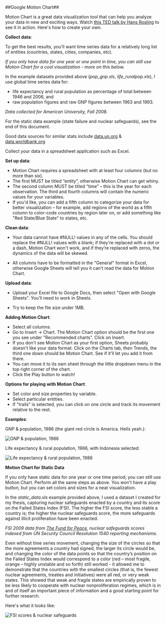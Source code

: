 ##Google Motion Chart##

Motion Chart is a great data visualization tool that can help you analyze your data in new and exciting ways. Watch [this TED talk by Hans Rosling](http://www.ted.com/talks/hans_rosling_shows_the_best_stats_you_ve_ever_seen?language=en#t-283227) to see it in action. Here's how to create your own.

**Collect data**: 

To get the best results, you'll want time series data for a relatively long list of entities (countries, states, cities, companies, etc). 

*If you only have data for one year or one point in time, you can still use Motion Chart for a cool visualization - more on this below.*

In the example datasets provided above (*pop_gnp.xls*, *life_ruralpop.xls*), I use global time series data for:

* life expectancy and rural population as percentage of total between 1946 and 2006, and
* raw population figures and raw GNP figures between 1963 and 1993. 

*Data collected for American University, Fall 2008.*

For the static data example (state failure and nuclear safeguards), see the end of this document.

Good data sources for similar stats include [data.un.org](http://data.un.org) & [data.worldbank.org](http://data.worldbank.org)

Collect your data in a spreadsheet application such as Excel.

**Set up data**:

* Motion Chart requires a spreadsheet with at least four columns (but no more than six). 
* The first MUST be titled “entity”, otherwise Motion Chart can get whiny. 
* The second column MUST be titled “time” – this is the year for each observation. The third and fourth columns will contain the numeric values for your variables.  
* If you'd like, you can add a fifth column to categorize your data for better visualization – for example, add regions of the world as a fifth column to color-code countries by region later on, or add something like "Red State/Blue State" to states, etc.

**Clean data**: 

* Your data cannot have #NULL! values in any of the cells. You should replace the #NULL! values with a blank; if they're replaced with a dot or a dash, Motion Chart won't work, and if they’re replaced with zeros, the dynamics of the data will be skewed. 

* All columns have to be formatted in the "General" format in Excel, otherwise Google Sheets will tell you it can't read the data for Motion Chart.

**Upload data**:

* Upload your Excel file to Google Docs, then select "Open with Google Sheets". You'll need to work in Sheets.

* Try to keep the file size under 1MB.

**Adding Motion Chart**:

* Select all columns.
* Go to Insert -> Chart. The Motion Chart option should be the first one you see under "Recommended charts". Click on Insert. 
* If you don't see Motion Chart as your first option, Sheets probably doesn't like your data format. Click on the Charts tab, then Trends, the third one down should be Motion Chart. See if it'll let you add it from there.
* You can move it to its own sheet through the little dropdown menu in the top right corner of the chart.
* Click the Play button to watch!

**Options for playing with Motion Chart**:

* Set color and size properties by variable.
* Select particular entities.
* If "trails" is selected, you can click on one circle and track its movement relative to the rest.

**Examples**:

GNP & population, 1986 (the giant red circle is America. Hells yeah.):

![GNP & population, 1986](http://s15.postimg.org/66j2lu1x7/gnp_pop86.png "GNP & Population, 1986")

Life expectancy & rural population, 1986, with Indonesia selected:

![Life expectancy & rural population, 1986](http://s24.postimg.org/tbgsl2ps5/life_ruralpop86.png "Life expectancy & rural population, 1986")

**Motion Chart for Static Data**

If you only have static data for one year or one time period, you can still use Motion Chart. Perform all the same steps as above. You won't have a play button, but you can set colors and sizes for a neat visualization.

In the *static_data.xls* example provided above, I used a dataset I created for my thesis, capturing nuclear safeguards enacted by a country and its score on the Failed States Index (FSI). The higher the FSI score, the less stable a country is; the higher the nuclear safeguards score, the more safeguards against illicit proliferation have been enacted. 

*FSI 2009 data from [The Fund for Peace](http://fundforpeace.org), nuclear safeguards scores indexed from UN Security Council Resolution 1540 reporting mechanisms.*

Even without time series movement, changing the size of the circles so that the more agreements a country had signed, the larger its circle would be, and changing the color of the data points so that the country’s position on the Failed States Index would correspond to a color (red – most fragile, orange – highly unstable and so forth) still worked -  it allowed me to demonstrate that the countries with the smallest circles (that is, the fewest nuclear agreements, treaties and initiatives) were all red, or very weak states. This showed that weak and fragile states are empirically proven to be less likely to cooperate with nuclear nonproliferation regimes, which is in and of itself an important piece of information and a good starting point for further research. 

Here's what it looks like:

![FSI scores & nuclear safeguards](http://s13.postimg.org/41i4jkxo7/nukes_fsi09.png "FSI scores & nuclear safeguards")
